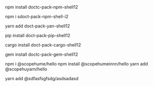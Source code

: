 npm install doctc-pack-npm-shell12


npm i sdoct-pack-npm-shell-i2


yarn add doct-pack-yan-shell12

pip install doct-pack-pip-shell12

cargo install doct-pack-cargo-shell12

gem install doctc-pack-gem-shell12

npm i  @scopehume/hello
npm install  @scopehumeinnn/hello
yarn add  @scopehuyarn/hello

yarn add @sdfasfsgfsdg/asdsadasd
